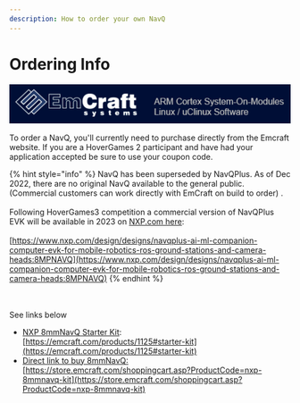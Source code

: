 ```yaml
---
description: How to order your own NavQ
---
```


# Ordering Info

![](<.gitbook/assets/image (44).png>)

To order a NavQ, you'll currently need to purchase directly from the Emcraft website. If you are a HoverGames 2 participant and have had your application accepted be sure to use your coupon code.

{% hint style="info" %}
NavQ has been superseded by NavQPlus. As of Dec 2022, there are no original NavQ available to the general public. (Commercial customers can work directly with EmCraft on build to order) . \
\
Following HoverGames3 competition a commercial version of NavQPlus EVK will be available in 2023 on [NXP.com here](https://www.nxp.com/design/designs/navqplus-ai-ml-companion-computer-evk-for-mobile-robotics-ros-ground-stations-and-camera-heads:8MPNAVQ):\
\
[https://www.nxp.com/design/designs/navqplus-ai-ml-companion-computer-evk-for-mobile-robotics-ros-ground-stations-and-camera-heads:8MPNAVQ](https://www.nxp.com/design/designs/navqplus-ai-ml-companion-computer-evk-for-mobile-robotics-ros-ground-stations-and-camera-heads:8MPNAVQ)
{% endhint %}

\
\
See links below

* [NXP 8mmNavQ Starter Kit](https://emcraft.com/products/1125#starter-kit):\
  [https://emcraft.com/products/1125#starter-kit](https://emcraft.com/products/1125#starter-kit)
* [Direct link to buy 8mmNavQ:\
  ](https://store.emcraft.com/shoppingcart.asp?ProductCode=nxp-8mmnavq-kit)[https://store.emcraft.com/shoppingcart.asp?ProductCode=nxp-8mmnavq-kit](https://store.emcraft.com/shoppingcart.asp?ProductCode=nxp-8mmnavq-kit)
